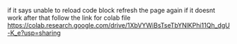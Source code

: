 if it says unable to reload code block refresh the page again 
if it doesnt work after that follow the link for colab file
https://colab.research.google.com/drive/1XbVYWiBsTseTbYNlKPhi11Qh_dgU-K_e?usp=sharing
